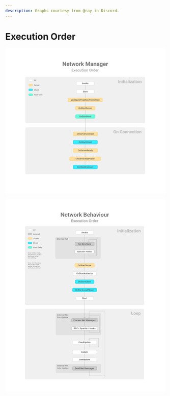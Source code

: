 ```yaml
---
description: Graphs courtesy from @ray in Discord.
---
```


# Execution Order

![](<../../.gitbook/assets/image (8).png>)

![](<../../.gitbook/assets/image (42).png>)
